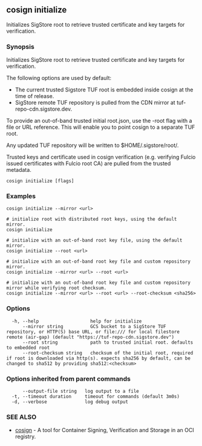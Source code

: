 ## cosign initialize

Initializes SigStore root to retrieve trusted certificate and key targets for verification.

### Synopsis

Initializes SigStore root to retrieve trusted certificate and key targets for verification.

The following options are used by default:
 - The current trusted Sigstore TUF root is embedded inside cosign at the time of release.
 - SigStore remote TUF repository is pulled from the CDN mirror at tuf-repo-cdn.sigstore.dev.

To provide an out-of-band trusted initial root.json, use the -root flag with a file or URL reference.
This will enable you to point cosign to a separate TUF root.

Any updated TUF repository will be written to $HOME/.sigstore/root/.

Trusted keys and certificate used in cosign verification (e.g. verifying Fulcio issued certificates
with Fulcio root CA) are pulled from the trusted metadata.

```
cosign initialize [flags]
```

### Examples

```
cosign initialize --mirror <url>

# initialize root with distributed root keys, using the default mirror.
cosign initialize

# initialize with an out-of-band root key file, using the default mirror.
cosign initialize --root <url>

# initialize with an out-of-band root key file and custom repository mirror.
cosign initialize --mirror <url> --root <url>

# initialize with an out-of-band root key file and custom repository mirror while verifying root checksum.
cosign initialize --mirror <url> --root <url> --root-checksum <sha256>
```

### Options

```
  -h, --help                   help for initialize
      --mirror string          GCS bucket to a SigStore TUF repository, or HTTP(S) base URL, or file:/// for local filestore remote (air-gap) (default "https://tuf-repo-cdn.sigstore.dev")
      --root string            path to trusted initial root. defaults to embedded root
      --root-checksum string   checksum of the initial root, required if root is downloaded via http(s). expects sha256 by default, can be changed to sha512 by providing sha512:<checksum>
```

### Options inherited from parent commands

```
      --output-file string   log output to a file
  -t, --timeout duration     timeout for commands (default 3m0s)
  -d, --verbose              log debug output
```

### SEE ALSO

* [cosign](cosign.md)	 - A tool for Container Signing, Verification and Storage in an OCI registry.

